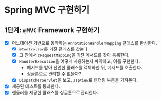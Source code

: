 # Spring MVC 구현하기

## 1단계: `@MVC` Framework 구현하기
- [x] 어노테이션 기반으로 동작하는 `AnnotationHandlerMapping` 클래스를 완성한다.
  - [x] `@Controller`를 가진 클래스를 찾는다.
  - [x] 그 안에서 `@RequestMapping`을 가진 메서드를 찾아 등록한다.
  - [x] `HandlerExecution`을 어떻게 사용하는지 파악하고, 이를 구현한다.
    - 메서드를 받아 선언한 클래스를 객체화한 뒤, 메서드를 호출한다.
    - 싱글톤으로 관리할 수 없을까?
  - [x] `DispatcherServlet`을 보고, `JspView`로 렌더링 부분을 가져온다.
- [x] 제공된 테스트를 통과한다.
- [x] 핸들러를 제공한 클래스를 싱글톤으로 관리한다.
